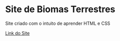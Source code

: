 # Site de Biomas Terrestres

Site criado com o intuito de aprender HTML e CSS

<a href= https://fabiothierry.github.io/biomas-mundo> Link do Site </a>
